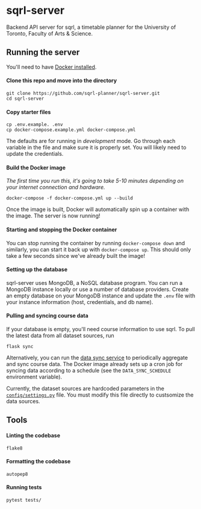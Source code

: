 # sqrl-server
 Backend API server for sqrl, a timetable planner for the University of Toronto, Faculty of Arts & Science. 
 
 ## Running the server
 You'll need to have [Docker installed](https://docs.docker.com/get-docker/). 
 
 #### Clone this repo and move into the directory
 ```shell
 git clone https://github.com/sqrl-planner/sqrl-server.git
 cd sqrl-server
 ```
 
 #### Copy starter files
 ```shell
 cp .env.example. .env
 cp docker-compose.example.yml docker-compose.yml
 ```
 The defaults are for running in *development* mode. Go through each variable in the file and make sure it is properly set. You will likely need to update the 
 credentials.
 
 #### Build the Docker image
 
 *The first time you run this, it's going to take 5-10 minutes depending on your internet connection and hardware.*
 ```shell
 docker-compose -f docker-compose.yml up --build
 ```
 Once the image is built, Docker will automatically spin up a container with the image. The server is now running!
 
 #### Starting and stopping the Docker container
 
 You can stop running the container by running ``docker-compose down`` and similarly, you can start it back up with ``docker-compose up``. This should only take a few seconds since we've already built the image!

#### Setting up the database

sqrl-server uses MongoDB, a NoSQL database program. You can run a MongoDB instance locally or use a number of database providers. Create an empty database on your MongoDB instance and update the ``.env`` file with your instance information (host, credentials, and db name). 

#### Pulling and syncing course data

If your database is empty, you'll need course information to use sqrl. To pull the latest data from all dataset sources, run

```shell
flask sync
```
Alternatively, you can run the [data sync service](https://github.com/sqrl-planner/sqrl-server/tree/main/services) to periodically aggregate and sync course data. The Docker image already sets up a cron job for syncing data according to a schedule (see the ``DATA_SYNC_SCHEDULE`` environment variable). 

Currently, the dataset sources are hardcoded parameters in the [``config/settings.py``](https://github.com/sqrl-planner/sqrl-server/blob/main/config/settings.py) file. You must modify this file directly to custsomize the data sources.

## Tools

#### Linting the codebase
```
flake8
```

#### Formatting the codebase
```
autopep8
```

#### Running tests
````
pytest tests/
````
